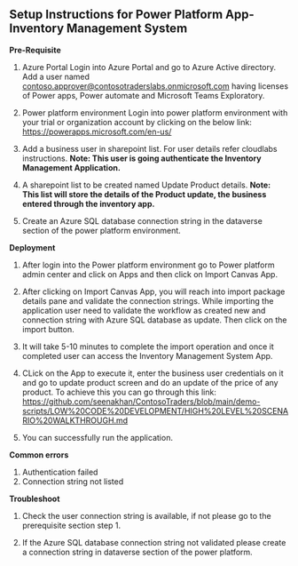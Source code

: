 **Setup Instructions for Power Platform App- Inventory Management System**
--------------------------------------------------------------------------

**Pre-Requisite**
  1.	Azure Portal
      Login into Azure Portal and go to Azure Active directory.
      Add a user named contoso.approver@contosotraderslabs.onmicrosoft.com having licenses of Power apps, Power automate and Microsoft Teams Exploratory.

  2.  Power platform environment
      Login into power platform environment with your trial or organization account by clicking on the below link:
      https://powerapps.microsoft.com/en-us/ 
  3.  Add a business user in sharepoint list. For user details refer cloudlabs instructions.
      **Note: This user is going authenticate the Inventory Management Application.** 
  4. A sharepoint list to be created named Update Product details.
      **Note: This list will store the details of the Product update, the business entered through the inventory app.**
  5. Create an Azure SQL database connection string in the dataverse section of the power platform environment.
      
**Deployment**

  1. After login into the Power platform environment go to Power platform admin center and click on Apps and then click on Import Canvas App.
  2. After clicking on Import Canvas App, you will reach into import package details pane and validate the connection strings. While importing the application user need to validate the workflow as created new and connection string with Azure SQL database as update. Then click on the import button.
  3. It will take 5-10 minutes to complete the import operation and once it completed user can access the Inventory Management System App.
  4. CLick on the App to execute it, enter the business user credentials on it and go to update product screen and do an update of the price of any product. To achieve this you can go through this link:
   https://github.com/seenakhan/ContosoTraders/blob/main/demo-scripts/LOW%20CODE%20DEVELOPMENT/HIGH%20LEVEL%20SCENARIO%20WALKTHROUGH.md
   
  5. You can successfully run the application.
    
**Common errors**
  
  1. Authentication failed
  2. Connection string not listed
    
**Troubleshoot**    
    
  1. Check the user connection string is available, if not please go to the prerequisite section step 1.
    
  2. If the Azure SQL database connection string not validated please create a connection string in dataverse section of the power platform.
    
    
 
 
  
    




